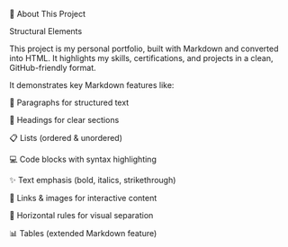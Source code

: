 📖 About This Project

Structural Elements 

This project is my personal portfolio, built with Markdown and converted into HTML. It highlights my skills, certifications, and projects in a clean, GitHub-friendly format.

It demonstrates key Markdown features like:

📑 Paragraphs for structured text

🔖 Headings for clear sections

📋 Lists (ordered & unordered)

💻 Code blocks with syntax highlighting

✨ Text emphasis (bold, italics, strikethrough)

🔗 Links & images for interactive content

📏 Horizontal rules for visual separation

📊 Tables (extended Markdown feature)
